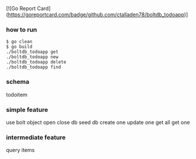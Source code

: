 
[![Go Report Card] (https://goreportcard.com/badge/github.com/ctalladen78/boltdb_todoapp)]

### how to run
	$ go clean
	$ go build
	./boltdb_todoapp get
	./boltdb_todoapp new
	./boltdb_todoapp delete
	./boltdb_todoapp find

### schema
todoitem

### simple feature
use bolt object
open close db
seed db
create one
update one
get all
get one

### intermediate feature
query items
